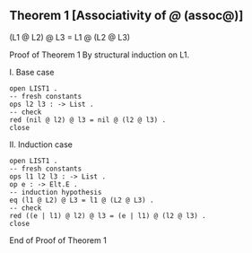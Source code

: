 ## Theorem 1 [Associativity of _@_ (assoc@)]

(L1 @ L2) @ L3 = L1 @ (L2 @ L3)

Proof of Theorem 1 By structural induction on L1.

I. Base case

```
open LIST1 .
-- fresh constants
ops l2 l3 : -> List .
-- check
red (nil @ l2) @ l3 = nil @ (l2 @ l3) .
close
```

II. Induction case

```
open LIST1 .
-- fresh constants
ops l1 l2 l3 : -> List .
op e : -> Elt.E .
-- induction hypothesis
eq (l1 @ L2) @ L3 = l1 @ (L2 @ L3) .
-- check
red ((e | l1) @ l2) @ l3 = (e | l1) @ (l2 @ l3) .
close
```

End of Proof of Theorem 1